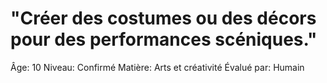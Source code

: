 # "Créer des costumes ou des décors pour des performances scéniques."

Âge: 10
Niveau: Confirmé
Matière: Arts et créativité
Évalué par: Humain
